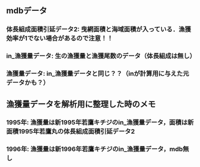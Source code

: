 ## mdbデータ  
### 体長組成面積引延データ2: 曳網面積と海域面積が入っている．漁獲効率が1でない場合があるので注意！！  
### in_漁獲量データ: 生の漁獲量と漁獲尾数のデータ（体長組成は無し） 
### 漁獲量データ: in_漁獲量データと同じ？？（inが計算用に与えた元データかも？） 
  
## 漁獲量データを解析用に整理した時のメモ  
### 1995年: 漁獲量は新1995年若鷹キチジのin_漁獲量データ，面積は新面積1995年若鷹丸の体長組成面積引延データ2  
### 1996年: 漁獲量は新1996年若鷹キチジのin_漁獲量データ，mdb無し  